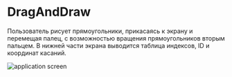 # DragAndDraw
Пользователь рисует прямоугольники, прикасаясь к экрану и перемещая палец, с возможностью вращения прямоугольников вторым пальцем. В нижней части экрана выводится таблица индексов, ID и координат касаний.

![application screen](https://drive.google.com/file/d/1pZyeBkIPJONYZsIgosRN5_eyQCEibTlF/view?usp=sharing)
